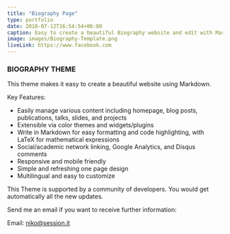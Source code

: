 ```yaml
---
title: "Biography Page"
type: portfolio
date: 2018-07-12T16:54:54+06:00
caption: Easy to create a beautiful Biography website and edit with Markdown language
image: images/Biography-Template.png
liveLink: https://www.facebook.com
---
```

### BIOGRAPHY THEME

This theme makes it easy to create a beautiful website using Markdown.

Key Features:

- Easily manage various content including homepage, blog posts, publications, talks, slides, and projects
- Extensible via color themes and widgets/plugins
- Write in Markdown for easy formatting and code highlighting, with LaTeX for mathematical expressions
- Social/academic network linking, Google Analytics, and Disqus comments
- Responsive and mobile friendly
- Simple and refreshing one page design
- Multilingual and easy to customize

This Theme is supported by a community of developers. You would get automatically all the new updates.

Send me an email if you want to receive further information:

Email: [niko@session.it](mailto:niko@session.it)